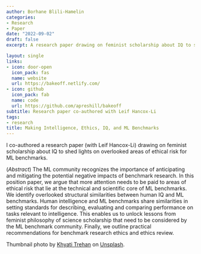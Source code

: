 ```yaml
---
author: Borhane Blili-Hamelin
categories:
- Research
- Paper
date: "2022-09-02"
draft: false
excerpt: A research paper drawing on feminist scholarship about IQ to shed lights on overlooked areas of ethical risk for ML benchmarks

layout: single
links:
- icon: door-open
  icon_pack: fas
  name: website
  url: https://bakeoff.netlify.com/
- icon: github
  icon_pack: fab
  name: code
  url: https://github.com/apreshill/bakeoff
subtitle: Research paper co-authored with Leif Hancox-Li
tags:
- research
title: Making Intelligence, Ethics, IQ, and ML Benchmarks
---
```

I co-authored a research paper (with Leif Hancox-Li) drawing on feminist scholarship about IQ to shed lights on overlooked areas of ethical risk for ML benchmarks. 

(*Abstract*) The ML community recognizes the importance of anticipating and mitigating the potential negative impacts of benchmark research. In this position paper, we argue that more attention needs to be paid to areas of ethical risk that lie at the technical and scientific core of ML benchmarks. We identify overlooked structural similarities between human IQ and ML benchmarks. Human intelligence and ML benchmarks share similarities in setting standards for describing, evaluating and comparing performance on tasks relevant to intelligence. This enables us to unlock lessons from feminist philosophy of science scholarship that need to be considered by the ML benchmark community. Finally, we outline practical recommendations for benchmark research ethics and ethics review.

Thumbnail photo by [Khyati Trehan](https://khyatitrehan.com) on [Unsplash](https://unsplash.com/photos/rXy5Zlmw3qY).